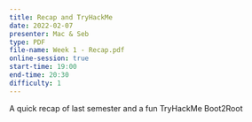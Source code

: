 ```yaml
---
title: Recap and TryHackMe
date: 2022-02-07
presenter: Mac & Seb
type: PDF
file-name: Week 1 - Recap.pdf
online-session: true
start-time: 19:00
end-time: 20:30
difficulty: 1
---
```


A quick recap of last semester and a fun TryHackMe Boot2Root